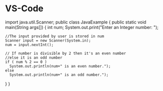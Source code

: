 # VS-Code
import java.util.Scanner;
public class JavaExample
{
  public static void main(String args[])
  {
    int num;
    System.out.print("Enter an Integer number: ");

    //The input provided by user is stored in num
    Scanner input = new Scanner(System.in);
    num = input.nextInt();

    // If number is divisible by 2 then it's an even number
    //else it is an odd number
    if ( num % 2 == 0 )
      System.out.println(num+" is an even number.");
    else
      System.out.println(num+" is an odd number.");
  }
}
